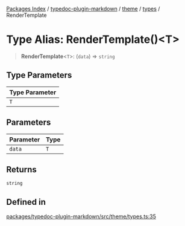 [Packages Index](../../../../../README.md) / [typedoc-plugin-markdown](../../../../README.md) / [theme](../../../README.md) / [types](../README.md) / RenderTemplate

# Type Alias: RenderTemplate()\<T>

> **RenderTemplate**\<`T`>: (`data`) => `string`

## Type Parameters

| Type Parameter |
| -------------- |
| `T`            |

## Parameters

| Parameter | Type |
| --------- | ---- |
| `data`    | `T`  |

## Returns

`string`

## Defined in

[packages/typedoc-plugin-markdown/src/theme/types.ts:35](https://github.com/typedoc2md/typedoc-plugin-markdown/blob/12bf51d00a65a847fc03f2dc9341a184b33a3504/packages/typedoc-plugin-markdown/src/theme/types.ts#L35)
